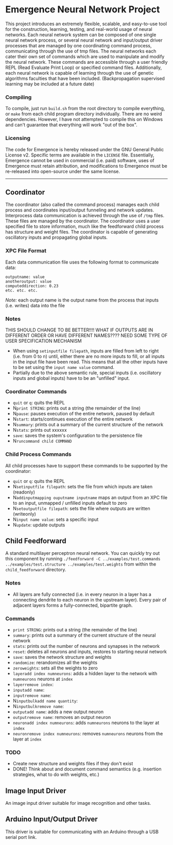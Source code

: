 # Emergence Neural Network Project
This project introduces an extremely flexible, scalable, and easy-to-use tool for the construction, learning, testing, and real-world usage of neural networks. Each neural network system can be composed of one single neural network process, or several neural network and input/output driver processes that are managed by one coordinating command process, communicating through the use of tmp files. The neural networks each cater their own set of commands which are used to manipulate and modify the neural network. These commands are accessible through a user friendly REPL (Read Evaluate Print Loop) or specified command files. Additionally, each neural network is capable of learning through the use of genetic algorithms faculties that have been included. (Backpropagation supervised learning may be included at a future date)

### Compiling
To compile, just run ```build.sh``` from the root directory to compile everything, or ```make``` from each child program directory individually. There are no weird dependencies. However, I have not attempted to compile this on Windows and can't guarantee that everything will work "out of the box".

### Licensing
The code for Emergence is hereby released under the GNU General Public License v2. Specific terms are available in the ```LICENSE``` file. Essentially, Emergence cannot be used in commercial (i.e. paid) software, uses of Emergence must retain attribution, and modifications to Emergence must be re-released into open-source under the same license.

---------------------------------------

## Coordinator
The coordinator (also called the command process) manages each child process and coordinates input/output funneling and network updates. Interprocess data communication is achieved through the use of ```/tmp``` files. These files are managed by the coordinator. The coordinator uses a user specified file to store information, much like the feedforward child process has structure and weight files. The coordinator is capable of generating oscillatory inputs and propagating global inputs.

### XPC File Format
Each data communication file uses the following format to communicate data:

    outputname: value
    anotheroutput: value
    computeddirection: 0.23
    etc. etc. etc.

*Note:* each output name is the output name from the process that inputs (i.e. writes) data into the file

### Notes
THIS SHOULD CHANGE TO BE BETTER!!!! WHAT IF OUTPUTS ARE IN DIFFERENT ORDER OR HAVE DIFFERENT NAMES???? NEED SOME TYPE OF USER SPECIFICATION MECHANISM
* When using ```setinputfile filepath```, inputs are filled from left to right (i.e. from 0 to n) until, either there are no more inputs to fill, or all inputs in the input file have been read. This means that all the other inputs have to be set using the ```input name value``` command.
* Partially due to the above semantic rule, special inputs (i.e. oscillatory inputs and global inputs) have to be an "unfilled" input.

### Coordinator Commands
* ```quit``` or ```q```: quits the REPL
* N```print STRING```: prints out a string (the remainder of the line)
* N```pause```: pauses execution of the entire network, paused by default
* N```start```: starts/continues execution of the entire network
* N```summary```: prints out a summary of the current structure of the network
* N```stats```: prints out xxxxxx
* ```save```: saves the system's configuration to the persistence file
* N```runcommand child COMMAND```

### Child Process Commands
All child processes have to support these commands to be supported by the coordinator:
* ```quit``` or ```q```: quits the REPL
* N```setinputfile filepath```: sets the file from which inputs are taken (readonly)
* N```addinputmapping ouputname inputname``` maps an output from an XPC file to an input, unmapped / unfilled inputs default to zero
* N```setoutputfile filepath```: sets the file where outputs are written (writeonly)
* N```input name value```: sets a specific input
* N```update```: update outputs


## Child Feedforward
A standard multilayer perceptron neural network. You can quickly try out this component by running ```./feedforward -C ../examples/test.commands ../examples/test.structure ../examples/test.weights``` from within the ```child_feedforward``` directory.

### Notes
* All layers are fully connected (i.e. in every neuron in a layer has a connecting dendrite to each neuron in the upstream layer). Every pair of adjacent layers forms a fully-connected, bipartite graph.


### Commands
* ```print STRING```: prints out a string (the remainder of the line)
* ```summary```: prints out a summary of the current structure of the neural network
* ```stats```: prints out the number of neurons and synapses in the network
* ```reset```: deletes all neurons and inputs, restores to starting neural network
* ```save```: saves the network structure and weights
* ```randomize```: rerandomizes all the weights
* ```zeroweights```: sets all the weights to zero
* ```layeradd index numneurons```: adds a hidden layer to the network with ```numneurons``` neurons at ```index```
* ```layerremove index```: 
* ```inputadd name```: 
* ```inputremove name```: 
* N```inputbulkadd name quantity```: 
* N```inputbulkremove name```: 
* ```outputadd name```: adds a new output neuron
* ```outputremove name```: removes an output neuron
* ```neuronadd index numneurons```: adds ```numneurons``` neurons to the layer at ```index```
* ```neuronremove index numneurons```: removes ```numneurons``` neurons from the layer at ```index```



### TODO
* Create new structure and weights files if they don't exist
* DONE! Think about and document command semantics (e.g. insertion strategies, what to do with weights, etc.)


## Image Input Driver
An image input driver suitable for image recognition and other tasks.


## Arduino Input/Output Driver
This driver is suitable for communicating with an Arduino through a USB serial port link.